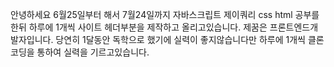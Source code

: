 안녕하세요
6월25일부터 해서 7월24일까지 자바스크립트 제이쿼리 css html 공부를 한뒤 하루에 1개씩 사이트 헤더부분을 제작하고 올리고있습니다.
제꿈은 프론트엔드개발자입니다.
당연히 1달동안 독학으로 했기에 실력이 좋지않습니다만 하루에 1개씩 클론코딩을 통하여 실력을 기르고있습니다.
